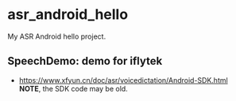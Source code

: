 # asr_android_hello
My ASR Android hello project.

## SpeechDemo: demo for iflytek  
* https://www.xfyun.cn/doc/asr/voicedictation/Android-SDK.html  
**NOTE**, the SDK code may be old.  
